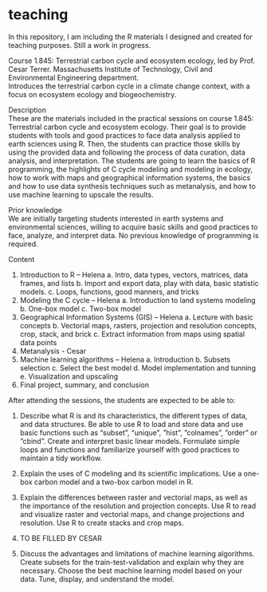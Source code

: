 # teaching
In this repository, I am including the R materials I designed and created for teaching purposes. Still a work in progress.

Course 1.845: Terrestrial carbon cycle and ecosystem ecology, led by Prof. Cesar Terrer.
Massachusetts Institute of Technology, Civil and Environmental Engineering department. <br/>
Introduces the terrestrial carbon cycle in a climate change context, with a focus on ecosystem ecology and biogeochemistry.

Description <br/>
These are the materials included in the practical sessions on course 1.845: Terrestrial carbon cycle and ecosystem ecology. Their goal is to provide students with tools and good practices to face data analysis applied to earth sciences using R. Then, the students can practice those skills by using the provided data and following the process of data curation, data analysis, and interpretation. The students are going to learn the basics of R programming, the highlights of C cycle modeling and modeling in ecology, how to work with maps and geographical information systems, the basics and how to use data synthesis techniques such as metanalysis, and how to use machine learning to upscale the results.

Prior knowledge <br/>
We are initially targeting students interested in earth systems and environmental sciences, willing to acquire basic skills and good practices to face, analyze, and interpret data. No previous knowledge of programming is required.

Content

1.	Introduction to R – Helena
    a.	Intro, data types, vectors, matrices, data frames, and lists
    b.	Import and export data, play with data, basic statistic models.
    c.	Loops, functions, good manners, and tricks
2.	Modeling the C cycle – Helena
    a.	Introduction to land systems modeling
    b.	One-box model
    c.	Two-box model
3.	Geographical Information Systems (GIS) – Helena
    a.	Lecture with basic concepts
    b.	Vectorial maps, rasters, projection and resolution concepts, crop, stack, and brick
    c.	Extract information from maps using spatial data points
4.	Metanalysis - Cesar
5.	Machine learning algorithms – Helena
    a.	Introduction
    b.	Subsets selection
    c.	Select the best model
    d.	Model implementation and tunning
    e.	Visualization and upscaling
6.	Final project, summary, and conclusion

After attending the sessions, the students are expected to be able to:

1.	Describe what R is and its characteristics, the different types of data, and data structures.
Be able to use R to load and store data and use basic functions such as “subset”, “unique”, ”hist”, ”colnames”, ”order” or ”cbind”.
Create and interpret basic linear models.
Formulate simple loops and functions and familiarize yourself with good practices to maintain a tidy workflow.

2.	Explain the uses of C modeling and its scientific implications.
Use a one-box carbon model and a two-box carbon model in R.

3.	Explain the differences between raster and vectorial maps, as well as the importance of the resolution and projection concepts.
Use R to read and visualize raster and vectorial maps, and change projections and resolution.
Use R to create stacks and crop maps.

4.	TO BE FILLED BY CESAR

5.	Discuss the advantages and limitations of machine learning algorithms.
Create subsets for the train-test-validation and explain why they are necessary.
Choose the best machine learning model based on your data.
Tune, display, and understand the model.



